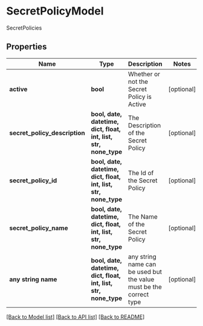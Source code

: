 # SecretPolicyModel

SecretPolicies

## Properties
Name | Type | Description | Notes
------------ | ------------- | ------------- | -------------
**active** | **bool** | Whether or not the Secret Policy is Active | [optional] 
**secret_policy_description** | **bool, date, datetime, dict, float, int, list, str, none_type** | The Description of the Secret Policy | [optional] 
**secret_policy_id** | **bool, date, datetime, dict, float, int, list, str, none_type** | The Id of the Secret Policy | [optional] 
**secret_policy_name** | **bool, date, datetime, dict, float, int, list, str, none_type** | The Name of the Secret Policy | [optional] 
**any string name** | **bool, date, datetime, dict, float, int, list, str, none_type** | any string name can be used but the value must be the correct type | [optional]

[[Back to Model list]](../README.md#documentation-for-models) [[Back to API list]](../README.md#documentation-for-api-endpoints) [[Back to README]](../README.md)


